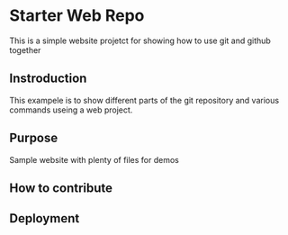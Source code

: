 # Starter Web Repo

This is a simple website projetct for showing how to use git and github together

## Instroduction

This exampele is to show different parts of the git repository and various commands useing a web project.

## Purpose

Sample website with plenty of files for demos

## How to contribute

## Deployment
